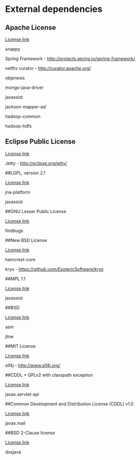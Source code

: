 # External dependencies

## Apache License

[License link](http://www.apache.org/licenses/LICENSE-2.0)

snappy

Spring Framework - http://projects.spring.io/spring-framework/

netflix curator - http://curator.apache.org/

objenesis

mongo-java-driver

javassist

jackson-mapper-asl

hadoop-common

hadoop-hdfs
 

## Eclipse Public License

[License link](https://www.eclipse.org/legal/epl-v10.html)

Jetty  - http://eclipse.org/jetty/  

##LGPL, version 2.1

[License link](http://www.gnu.org/licenses/licenses.html)

jna-platform

javassist

##GNU Lesser Public License

[License link](http://www.gnu.org/licenses/lgpl.html)

findbugs

##New BSD License

[License link](http://www.opensource.org/licenses/bsd-license.php)

hamcrest-core

kryo - https://github.com/EsotericSoftware/kryo

##MPL 1.1

[License link](http://www.mozilla.org/MPL/MPL-1.1.html)

javassist

##BSD

[License link](http://asm.objectweb.org/license.html)

asm

jline

##MIT License

[License link](http://www.opensource.org/licenses/mit-license.php)

slf4j - http://www.slf4j.org/

##CDDL + GPLv2 with classpath exception

[License link](https://glassfish.dev.java.net/nonav/public/CDDL+GPL.html)

javax.servlet-api

##Common Development and Distribution License (CDDL) v1.0

[License link](https://glassfish.dev.java.net/public/CDDLv1.0.html)

javax.mail


##BSD 2-Clause license

[License link](http://opensource.org/licenses/BSD-2-Clause)

dnsjava

